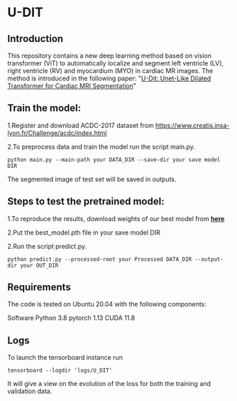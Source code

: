 # U-DIT
## **Introduction**
This repository contains a new deep learning method based on vision transformer (ViT) to automatically localize and segment left ventricle (LV), right ventricle (RV) and myocardium (MYO) in cardiac MR images. The method is introduced in the following paper:
"[U-Dit: Unet-Like Dilated Transformer for Cardiac MRI Segmentation](https://papers.ssrn.com/sol3/papers.cfm?abstract_id=4866882)"
## **Train the model:**
1.Register and download ACDC-2017 dataset from https://www.creatis.insa-lyon.fr/Challenge/acdc/index.html

2.To preprocess data and train the model run the script main.py.
```
python main.py --main-path your DATA_DIR --save-dir your save model DIR
```
The segmented image of test set will be saved in outputs.
## **Steps to test the pretrained model:**
1.To reproduce the results, download weights of our best model from **[here](https://drive.google.com/drive/u/0/folders/1nvVeGaBRPVT2r9oLPlpjhzYKAptHRE8D)**
 
2.Put the best_model.pth file in your save model DIR

2.Run the script predict.py.
```
python predict.py --processed-root your Processed DATA_DIR --output-dir your OUT_DIR
```
## **Requirements**
The code is tested on Ubuntu 20.04 with the following components:

Software
Python 3.8
pytorch 1.13
CUDA 11.8 

## Logs
To launch the tensorboard instance run
```
tensorboard --logdir 'logs/U_DIT'
```
It will give a view on the evolution of the loss for both the training and validation data.


